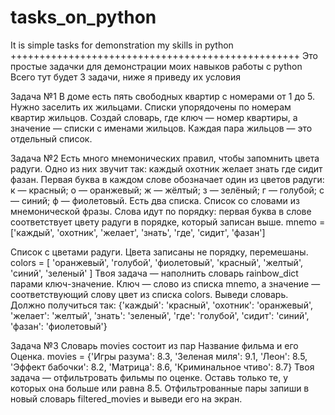 # tasks_on_python
It is simple tasks for demonstration my skills in python
++++++++++++++++++++++++++++++++++++++++++++++++++
Это простые задачки для демонстрации моих навыков работы с python
Всего тут будет 3 задачи, ниже я приведу их условия

Задача №1
В доме есть пять свободных квартир с номерами от 1 до 5. Нужно заселить
 их жильцами. Списки упорядочены по номерам квартир жильцов.
Создай словарь, где ключ — номер квартиры, а значение — списки с
именами жильцов. Каждая пара жильцов — это отдельный список.

Задача №2
Есть много мнемонических правил, чтобы запомнить цвета радуги. Одно
из них звучит так: каждый охотник желает знать где сидит фазан.
Первая буква в каждом слове обозначает один из цветов радуги:
к — красный;
о — оранжевый;
ж — жёлтый;
з — зелёный;
г — голубой;
с — синий;
ф — фиолетовый.
Есть два списка.
Список со словами из мнемонической фразы. Слова идут по порядку:
 первая буква в слове соответствует цвету радуги в порядке, который
  записан выше. 
 mnemo = ['каждый', 'охотник', 'желает', 'знать', 'где', 'сидит', 'фазан']

Список с цветами радуги. Цвета записаны не порядку, перемешаны.
colors = [
  'оранжевый', 'голубой', 'фиолетовый', 'красный', 'желтый', 'синий', 'зеленый'
]
Твоя задача — наполнить словарь rainbow_dict парами ключ-значение. Ключ — слово из списка mnemo, а значение — соответствующий слову цвет из списка colors.
Выведи словарь. Должно получиться так:
{'каждый': 'красный', 'охотник': 'оранжевый', 'желает': 'желтый', 'знать': 'зеленый', 'где': 'голубой', 'сидит': 'синий', 'фазан': 'фиолетовый'}

Задача №3
Словарь movies состоит из пар Название фильма и его Оценка.
movies = {'Игры разума': 8.3, 'Зеленая миля': 9.1, 'Леон': 8.5, 'Эффект бабочки': 8.2, 'Матрица': 8.6, 'Криминальное чтиво': 8.7} 
Твоя задача — отфильтровать фильмы по оценке. Оставь только те, у которых она больше или равна 8.5. Отфильтрованные пары запиши в новый словарь filtered_movies и выведи его на экран.
